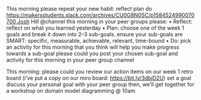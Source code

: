 This morning please repeat your new habit: reflect plan do https://makersstudents.slack.com/archives/CU0G8N0SC/p1584524990070700 Josh Hill @channel this morning in your peer groups please: • Reflect: reflect on what you learned yesterday • Plan: choose one of the week 1 goals and break it down into 2–3 sub-goals. ensure your sub-goals are SMART: specific, measurable, achievable, relevant, time-bound • Do: pick an activity for this morning that you think will help you make progress towards a sub-goal please could you post your chosen sub-goal and activity for this morning in your peer group channel

This morning: please could you review our action items on our week 1 retro board (i've put a  copy on our miro board: https://bit.ly/3dbjD2U) set a goal discuss your personal goal with your peer group then, we'll get together for a workshop on domain model diagramming @ 10am 